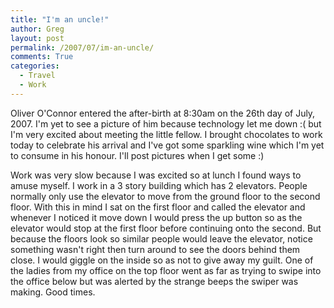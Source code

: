 ```yaml
---
title: "I'm an uncle!"
author: Greg
layout: post
permalink: /2007/07/im-an-uncle/
comments: True
categories:
  - Travel
  - Work
---
```

Oliver O'Connor entered the after-birth at 8:30am on the 26th day of July, 2007. I'm yet to see a picture of him because technology let me down :( but I'm very excited about meeting the little fellow. I brought chocolates to work today to celebrate his arrival and I've got some sparkling wine which I'm yet to consume in his honour. I'll post pictures when I get some :)

Work was very slow because I was excited so at lunch I found ways to amuse myself. I work in a 3 story building which has 2 elevators. People normally only use the elevator to move from the ground floor to the second floor. With this in mind I sat on the first floor and called the elevator and whenever I noticed it move down I would press the up button so as the elevator would stop at the first floor before continuing onto the second. But because the floors look so similar people would leave the elevator, notice something wasn't right then turn around to see the doors behind them close. I would giggle on the inside so as not to give away my guilt. One of the ladies from my office on the top floor went as far as trying to swipe into the office below but was alerted by the strange beeps the swiper was making. Good times.